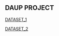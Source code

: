 ## DAUP PROJECT ##

[DATASET_1 ](https://github.com/Tharunchary05/DAUP_project/blob/main/crime_dataset.ipynb)

[DATASET_2 ](https://github.com/Tharunchary05/DAUP_project/blob/main/tharun_image_1.ipynb)


